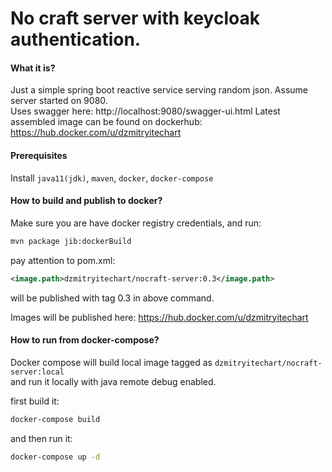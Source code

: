 # No craft server with keycloak authentication.

#### What it is?

Just a simple spring boot reactive service serving random json. Assume server started on 9080.\
Uses swagger here: http://localhost:9080/swagger-ui.html
Latest assembled image can be found on dockerhub: https://hub.docker.com/u/dzmitryitechart

#### Prerequisites

Install `java11(jdk)`, `maven`, `docker`, `docker-compose`


#### How to build and publish to docker?

Make sure you are have docker registry credentials, and run:
```bash
mvn package jib:dockerBuild
```

pay attention to pom.xml:
```xml
<image.path>dzmitryitechart/nocraft-server:0.3</image.path>
```
will be published with tag 0.3 in above command.

Images will be published here: https://hub.docker.com/u/dzmitryitechart

#### How to run from docker-compose?

Docker compose will build local image tagged as `dzmitryitechart/nocraft-server:local`\
and run it locally with java remote debug enabled.

first build it:
```bash
docker-compose build
```

and then run it:
```bash
docker-compose up -d
```




